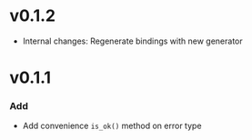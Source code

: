 # v0.1.2

- Internal changes: Regenerate bindings with new generator

# v0.1.1

### Add
- Add convenience `is_ok()` method on error type
